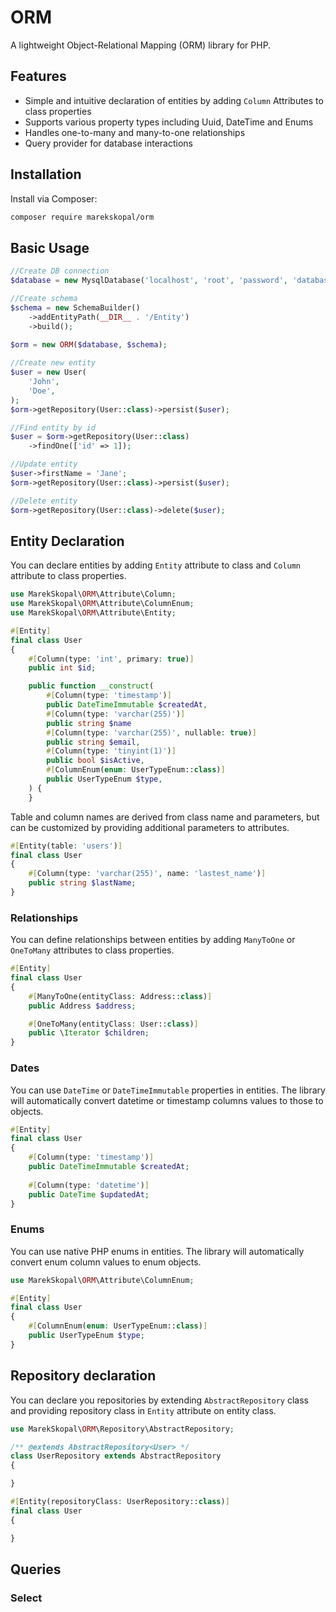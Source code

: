 # ORM

A lightweight Object-Relational Mapping (ORM) library for PHP.

## Features

- Simple and intuitive declaration of entities by adding `Column` Attributes to class properties
- Supports various property types including Uuid, DateTime and Enums
- Handles one-to-many and many-to-one relationships
- Query provider for database interactions

## Installation

Install via Composer:

```bash
composer require marekskopal/orm
```

## Basic Usage
```php
//Create DB connection
$database = new MysqlDatabase('localhost', 'root', 'password', 'database');

//Create schema
$schema = new SchemaBuilder()
    ->addEntityPath(__DIR__ . '/Entity')
    ->build();
    
$orm = new ORM($database, $schema);

//Create new entity
$user = new User(
    'John',
    'Doe',
);
$orm->getRepository(User::class)->persist($user);

//Find entity by id
$user = $orm->getRepository(User::class)
    ->findOne(['id' => 1]);

//Update entity
$user->firstName = 'Jane';
$orm->getRepository(User::class)->persist($user);

//Delete entity
$orm->getRepository(User::class)->delete($user);
```

## Entity Declaration

You can declare entities by adding `Entity` attribute to class and `Column` attribute to class properties.

```php
use MarekSkopal\ORM\Attribute\Column;
use MarekSkopal\ORM\Attribute\ColumnEnum;
use MarekSkopal\ORM\Attribute\Entity;

#[Entity]
final class User
{
    #[Column(type: 'int', primary: true)]
    public int $id;

    public function __construct(
        #[Column(type: 'timestamp')]
        public DateTimeImmutable $createdAt,
        #[Column(type: 'varchar(255)')]
        public string $name
        #[Column(type: 'varchar(255)', nullable: true)]
        public string $email,
        #[Column(type: 'tinyint(1)')]
        public bool $isActive,
        #[ColumnEnum(enum: UserTypeEnum::class)]
        public UserTypeEnum $type,
    ) {
    }
```

Table and column names are derived from class name and parameters, but can be customized by providing additional parameters to attributes.

```php
#[Entity(table: 'users')]
final class User
{
    #[Column(type: 'varchar(255)', name: 'lastest_name')]
    public string $lastName;
}
```

### Relationships

You can define relationships between entities by adding `ManyToOne` or `OneToMany` attributes to class properties.

```php
#[Entity]
final class User
{
    #[ManyToOne(entityClass: Address::class)]
    public Address $address;

    #[OneToMany(entityClass: User::class)]
    public \Iterator $children;
}
```

### Dates

You can use `DateTime` or `DateTimeImmutable` properties in entities. The library will automatically convert datetime or timestamp columns values to those to objects.

```php
#[Entity]
final class User
{
    #[Column(type: 'timestamp')]
    public DateTimeImmutable $createdAt;
    
    #[Column(type: 'datetime')]
    public DateTime $updatedAt;
}
```

### Enums

You can use native PHP enums in entities. The library will automatically convert enum column values to enum objects.

```php
use MarekSkopal\ORM\Attribute\ColumnEnum;

#[Entity]
final class User
{
    #[ColumnEnum(enum: UserTypeEnum::class)]
    public UserTypeEnum $type;
}
```

## Repository declaration

You can declare you repositories by extending `AbstractRepository` class and providing repository class in `Entity` attribute on entity class.

```php
use MarekSkopal\ORM\Repository\AbstractRepository;

/** @extends AbstractRepository<User> */
class UserRepository extends AbstractRepository
{

}
```

```php
#[Entity(repositoryClass: UserRepository::class)]
final class User
{

}
```

## Queries

### Select

